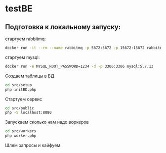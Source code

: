 # testBE



## Подготовка к локальному запуску:
стартуем rabbitmq:
```bash
docker run -it --rm --name rabbitmq -p 5672:5672 -p 15672:15672 rabbitmq:3-management
```

стартуем mysql:
```bash
docker run -e MYSQL_ROOT_PASSWORD=1234 -d -p 3306:3306 mysql:5.7.13
```

Создаем таблицы в БД
```bash
cd src/setup
php initBD.php
```

Стартуем сервис
```bash
cd src/public
php -S localhost:8080
```

Запускаем сколько нам надо воркеров
```bash
cd src/workers
php worker.php
```

Шлем запросы и кайфуем